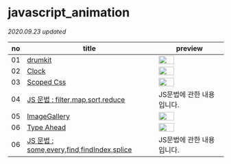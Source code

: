 # javascript_animation

*2020.09.23 updated*

no | title | preview 
---- | ---- | ---- 
01 | <a href="https://github.com/KumJungMin/javascript_animation-/blob/master/01.drumkit/drum_desc.md"> drumkit </a> | <img width="50%" src="https://j.gifs.com/jZ153z.gif"/>
02 | <a href="https://github.com/KumJungMin/javascript_animation/blob/master/02.JSCLOCK/clock_desc.md"> Clock </a> |  <img width="50%" src="https://j.gifs.com/71RMoB.gif"/>
03 | <a href="https://github.com/KumJungMin/javascript_animation/blob/master/03.csstest/css_desc.md">Scoped Css</a> |  <img width="50%" src="https://j.gifs.com/nx1lM5.gif"/>
04 | <a href="https://github.com/KumJungMin/javascript_animation/blob/master/04.JSArray/array1.md">JS 문법 : filter,map,sort,reduce</a> |  JS문법에 관한 내용입니다.
05 | <a href="https://github.com/KumJungMin/javascript_animation/blob/master/05.imageGallery/imageGallery.md">ImageGallery</a> |  <img width="50%" src=""/>
06 | <a href="">Type Ahead</a> |  <img width="50%" src=""/>
06 | <a href="">JS 문법 : some,every,find,findIndex,splice</a> | JS문법에 관한 내용입니다.

